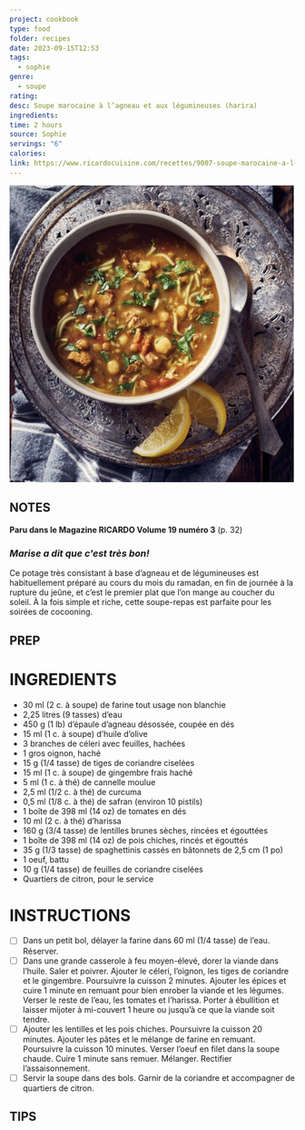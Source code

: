 ```yaml
---
project: cookbook
type: food
folder: recipes
date: 2023-09-15T12:53
tags:
  - sophie
genre:
  - soupe
rating: 
desc: Soupe marocaine à l’agneau et aux légumineuses (harira)
ingredients: 
time: 2 hours
source: Sophie
servings: "6"
calories: 
link: https://www.ricardocuisine.com/recettes/9007-soupe-marocaine-a-l-agneau-et-aux-legumineuses-harira
---
```


![IMAGE](image_31.png)


## NOTES

**Paru dans le Magazine RICARDO Volume 19 numéro 3** (p. 32)

###  _Marise a dit que c'est très bon!_


Ce potage très consistant à base d’agneau et de légumineuses est habituellement préparé au cours du mois du ramadan, en fin de journée à la rupture du jeûne, et c’est le premier plat que l’on mange au coucher du soleil. À la fois simple et riche, cette soupe-repas est parfaite pour les soirées de cocooning.

## PREP


# INGREDIENTS

- 30 ml (2 c. à soupe) de farine tout usage non blanchie
- 2,25 litres (9 tasses) d’eau
- 450 g (1 lb) d’épaule d’agneau désossée, coupée en dés
- 15 ml (1 c. à soupe) d’huile d’olive
- 3 branches de céleri avec feuilles, hachées
- 1 gros oignon, haché
- 15 g (1/4 tasse) de tiges de coriandre ciselées
- 15 ml (1 c. à soupe) de gingembre frais haché
- 5 ml (1 c. à thé) de cannelle moulue
- 2,5 ml (1/2 c. à thé) de curcuma
- 0,5 ml (1/8 c. à thé) de safran (environ 10 pistils)
- 1 boîte de 398 ml (14 oz) de tomates en dés
- 10 ml (2 c. à thé) d’harissa
- 160 g (3/4 tasse) de lentilles brunes sèches, rincées et égouttées
- 1 boîte de 398 ml (14 oz) de pois chiches, rincés et égouttés
- 35 g (1/3 tasse) de spaghettinis cassés en bâtonnets de 2,5 cm (1 po)
- 1 oeuf, battu
- 10 g (1/4 tasse) de feuilles de coriandre ciselées
- Quartiers de citron, pour le service

# INSTRUCTIONS


 - [ ] Dans un petit bol, délayer la farine dans 60 ml (1/4 tasse) de l’eau. Réserver.
 - [ ] Dans une grande casserole à feu moyen-élevé, dorer la viande dans l’huile. Saler et poivrer. Ajouter le céleri, l’oignon, les tiges de coriandre et le gingembre. Poursuivre la cuisson 2 minutes. Ajouter les épices et cuire 1 minute en remuant pour bien enrober la viande et les légumes. Verser le reste de l’eau, les tomates et l’harissa. Porter à ébullition et laisser mijoter à mi-couvert 1 heure ou jusqu’à ce que la viande soit tendre.
 - [ ] Ajouter les lentilles et les pois chiches. Poursuivre la cuisson 20 minutes. Ajouter les pâtes et le mélange de farine en remuant. Poursuivre la cuisson 10 minutes. Verser l’oeuf en filet dans la soupe chaude. Cuire 1 minute sans remuer. Mélanger. Rectifier l’assaisonnement.
 - [ ] Servir la soupe dans des bols. Garnir de la coriandre et accompagner de quartiers de citron.

## TIPS



